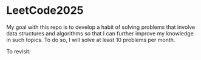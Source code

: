 # LeetCode2025

My goal with this repo is to develop a habit of solving problems that involve data structures and algorithms so that I can further improve my knowledge in such topics. To do so, I will solve at least 10 problems per month.


To revisit:
